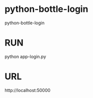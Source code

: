 # python-bottle-login
python-bottle-login

# RUN

python app-login.py

# URL

http://localhost:50000
